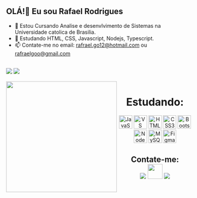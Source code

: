 ## OLÁ!👋 Eu sou Rafael Rodrigues
- 🔭 Estou Cursando Analise e desenvlvimento de Sistemas na Universidade catolica de Brasilia.
- 🌱 Estudando HTML, CSS, Javascript, Nodejs, Typescript.
- 📫 Contate-me no email: rafrael.go12@hotmail.com ou rafraelgoo@gmail.com
<br/>
    <a href="https://github.com/RafaelElsuke/github-readme-stats"><img src="https://github-readme-stats.vercel.app/api?username=RafaelElsuke&show_icons=true&count_private=true&theme=react&hide_border=true&bg_color=0D1117" /></a>
  <a href="https://github.com/RafaelElsuke/github-readme-stats"><img  src="https://github-readme-stats.vercel.app/api/top-langs/?username=RafaelElsuke&langs_count=8&count_private=true&layout=compact&theme=react&hide_border=true&bg_color=0D1117" /></a>
  <br/>

<div  align="center"> 
  <div style="display: inline_block"><br>
    <img align="left" src="https://media.giphy.com/media/HQHwvSBSy7s0AXOlWt/giphy.gif" width="300"/>
    <h1 align="center"> Estudando:</h1>
   <p>
  <img  src="https://raw.githubusercontent.com/danielcranney/readme-generator/main/public/icons/skills/javascript-colored.svg" width="36" height="36" alt="JavaScript" />
  <img  src="https://raw.githubusercontent.com/danielcranney/readme-generator/main/public/icons/skills/visualstudiocode.svg" width="36" height="36" alt="VS Code" />
  <img  src="https://raw.githubusercontent.com/danielcranney/readme-generator/main/public/icons/skills/html5-colored.svg" width="36" height="36" alt="HTML5" />
  <img  src="https://raw.githubusercontent.com/danielcranney/readme-generator/main/public/icons/skills/css3-colored.svg" width="36" height="36" alt="CSS3" />
  <img  src="https://raw.githubusercontent.com/danielcranney/readme-generator/main/public/icons/skills/bootstrap-colored.svg" width="36" height="36" alt="Bootstrap" />
  <img src="https://raw.githubusercontent.com/danielcranney/readme-generator/main/public/icons/skills/nodejs-colored.svg" width="36" height="36" alt="NodeJS" />
  <img  src="https://raw.githubusercontent.com/danielcranney/readme-generator/main/public/icons/skills/mysql-colored.svg" width="36" height="36" alt="MySQL" />
  <img  src="https://raw.githubusercontent.com/danielcranney/readme-generator/main/public/icons/skills/figma-colored.svg" width="36" height="36" alt="Figma" />
</p>
<h2>Contate-me:<br>
  <a href = "https://twitter.com/RafaelRafraelgo"><img src="https://img.icons8.com/fluent/48/000000/twitter.png"/></a>
  <img src="https://raw.githubusercontent.com/danielcranney/readme-generator/main/public/icons/socials/discord.svg" width="40" height="40" />
  <img src="https://img.shields.io/badge/Gmail-D14836?style=for-the-badge&logo=gmail&logoColor=white"/>
</h2>
    
   </div>
  
